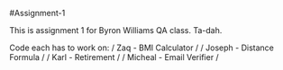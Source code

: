 ﻿#Assignment-1

This is assignment 1 for Byron Williams QA class. Ta-dah.

Code each has to work on: 
/ Zaq     - BMI Calculator /
/ Joseph  - Distance Formula /
/ Karl    - Retirement /
/ Micheal - Email Verifier /
